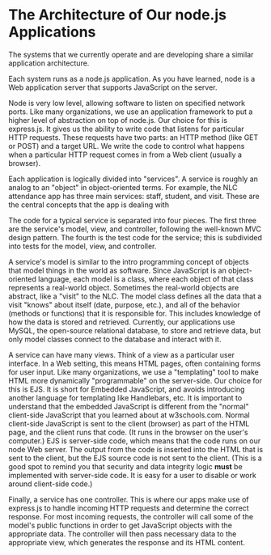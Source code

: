 # The Architecture of Our node.js Applications

The systems that we currently operate and are developing share a similar application architecture.

Each system runs as a node.js application. As you have learned, node is a Web application server that supports JavaScript on the server.

Node is very low level, allowing software to listen on specified network ports. Like many organizations, we use an application framework to put a higher level of abstraction on top of node.js. Our choice for this is express.js. It gives us the ability to write code that listens for particular HTTP requests. These requests have two parts: an HTTP method (like GET or POST) and a target URL. We write the code to control what happens when a particular HTTP request comes in from a Web client (usually a browser).

Each application is logically divided into "services". A service is roughly an analog to an "object" in object-oriented terms. For example, the NLC attendance app has three main services: staff, student, and visit. These are the central concepts that the app is dealing with 

The code for a typical service is separated into four pieces. The first three are the service's model, view, and controller, following the well-known MVC design pattern. The fourth is the test code for the service; this is subdivided into tests for the model, view, and controller.

A service's model is similar to the intro programming concept of objects that model things in the world as software. Since JavaScript is an object-oriented language, each model is a class, where each object of that class represents a real-world object. Sometimes the real-world objects are abstract, like a "visit" to the NLC. The model class defines all the data that a visit "knows" about itself (date, purpose, etc.), and all of the behavior (methods or functions) that it is responsible for. This includes knowledge of how the data is stored and retrieved. Currently, our applications use MySQL, the open-source relational database, to store and retrieve data, but only model classes connect to the database and interact with it.

A service can have many views. Think of a view as a particular user interface. In a Web setting, this means HTML pages, often containing forms for user input. Like many organizations, we use a "templating" tool to make HTML more dynamically "programmable" on the server-side. Our choice for this is EJS. It is short for Embedded JavaScript, and avoids introducing another language for templating like Handlebars, etc. It is important to understand that the embedded JavaScript is different from the "normal" client-side JavaScript that you learned about at w3schools.com. Normal client-side JavaScript is sent to the client (browser) as part of the HTML page, and the client runs that code. (It runs in the browser on the user's computer.) EJS is server-side code, which means that the code runs on our node Web server. The output from the code is inserted into the HTML that is sent to the client, but the EJS source code is not sent to the client. (This is a good spot to remind you that security and data integrity logic **must** be implemented with server-side code. It is easy for a user to disable or work around client-side code.)

Finally, a service has one controller. This is where our apps make use of express.js to handle incoming HTTP requests and determine the correct response. For most incoming requests, the controller will call some of the model's public functions in order to get JavaScript objects with the appropriate data. The controller will then pass necessary data to the appropriate view, which generates the response and its HTML content. 
